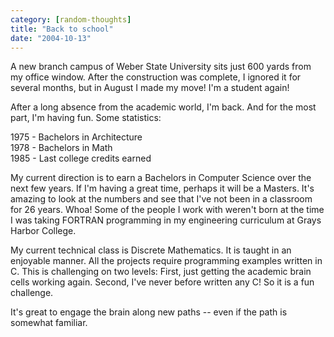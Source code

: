 ```yaml
---
category: [random-thoughts]
title: "Back to school"
date: "2004-10-13"
---
```


A new branch campus of Weber State University sits just 600 yards from my office window. After the construction was complete, I ignored it for several months, but in August I made my move! I'm a student again!  
  
After a long absence from the academic world, I'm back. And for the most part, I'm having fun. Some statistics:  
  
1975 - Bachelors in Architecture  
1978 - Bachelors in Math  
1985 - Last college credits earned  
  
My current direction is to earn a Bachelors in Computer Science over the next few years. If I'm having a great time, perhaps it will be a Masters. It's amazing to look at the numbers and see that I've not been in a classroom for 26 years. Whoa! Some of the people I work with weren't born at the time I was taking FORTRAN programming in my engineering curriculum at Grays Harbor College.  
  
My current technical class is Discrete Mathematics. It is taught in an enjoyable manner. All the projects require programming examples written in C. This is challenging on two levels: First, just getting the academic brain cells working again. Second, I've never before written any C! So it is a fun challenge.  
  
It's great to engage the brain along new paths -- even if the path is somewhat familiar.  

